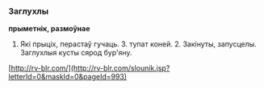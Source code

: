 ### Заглухлы
**прыметнік, размоўнае**

1. Які прыціх, перастаў гучаць. З. тупат коней. 2. Закінуты, запусцелы. Заглухлыя кусты сярод бур'яну.

<a rel="author">[http://rv-blr.com/](http://rv-blr.com/slounik.jsp?letterId=0&maskId=0&pageId=993)</a>

